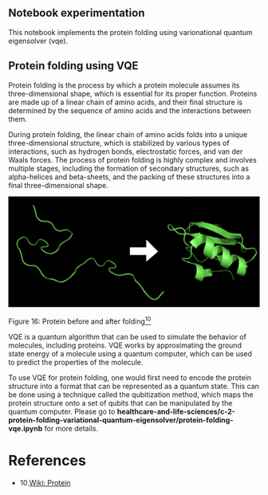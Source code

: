 ## Notebook experimentation

This notebook implements the protein folding
using varionational quantum eigensolver (vqe).

## Protein folding using VQE

Protein folding is the process by which a protein molecule assumes its three-dimensional shape, which is essential for its proper function. Proteins are made up of a linear chain of amino acids, and their final structure is determined by the sequence of amino acids and the interactions between them.

During protein folding, the linear chain of amino acids folds into a unique three-dimensional structure, which is stabilized by various types of interactions, such as hydrogen bonds, electrostatic forces, and van der Waals forces. The process of protein folding is highly complex and involves multiple stages, including the formation of secondary structures, such as alpha-helices and beta-sheets, and the packing of these structures into a final three-dimensional shape.

![Protein](../../images/protein-folding.png)

Figure 16: Protein before and after folding[<sup>10</sup>](#wiki-protein)

VQE is a quantum algorithm that can be used 
to simulate the behavior of molecules, 
including proteins. VQE works by approximating 
the ground state energy of a molecule using 
a quantum computer, which can be used to 
predict the properties of the molecule.

To use VQE for protein folding, one would 
first need to encode the protein structure into a format that can be represented as a 
quantum state. This can be done using a 
technique called the qubitization method, 
which maps the protein structure onto a set of qubits that can be manipulated by the quantum computer. Please go to **healthcare-and-life-sciences/c-2-protein-folding-variational-quantum-eigensolver/protein-folding-vqe.ipynb** for more details.

# References
<div id='wiki-protein'></div>

- 10.[Wiki: Protein](https://en.wikipedia.org/wiki/Protein_folding)
